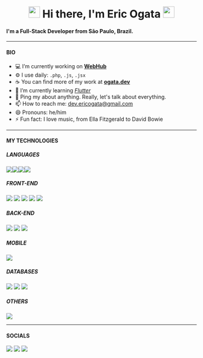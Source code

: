 <h1 align="center">
    <img src="https://raw.githubusercontent.com/sidbelbase/sidbelbase/master/wave.gif" width="30px">
    Hi there, I'm Eric Ogata
    <img src="https://raw.githubusercontent.com/sidbelbase/sidbelbase/master/wave.gif" width="30px">
</h1>

#### I'm a Full-Stack Developer from São Paulo, Brazil.
***
#### **BIO**
- :computer: I’m currently working on **[WebHub](https://www.webhub.com.br/)**
- :gear: I use daily: `.php`, `.js`, `.jsx`
- :coffee: You can find more of my work at **[ogata.dev](https://ogata.dev)**
- 🌱 I’m currently learning *[Flutter](https://flutter.dev/)*
- 💬 Ping my about anything. Really, let's talk about everything.
- 📫 How to reach me: <a href="mailto:dev.ericogata@gmail.com">dev.ericogata@gmail.com</a>  
- 😄 Pronouns: he/him
- ⚡ Fun fact: I love music, from Ella Fitzgerald to David Bowie
***
#### **MY TECHNOLOGIES**
##### **LANGUAGES**
<div style="display:flex; flex-wrap: wrap; align-items: flex-start;">
    <img src="https://img.shields.io/badge/-JavaScript-F7DF1E?logo=javascript&logoColor=white&style=for-the-badge">
    <img src="https://img.shields.io/badge/-TypeScript-3178C6?logo=typescript&logoColor=white&style=for-the-badge">
    <img src="https://img.shields.io/badge/-PHP-777bb4?logo=php&logoColor=white&style=for-the-badge">
    <img src="https://img.shields.io/badge/-Dart-0175C2?logo=dart&logoColor=white&style=for-the-badge">
</div>

##### **FRONT-END**
<img src="https://img.shields.io/badge/-ReactJs-61DAFB?logo=react&logoColor=white&style=for-the-badge">
<img src="https://img.shields.io/badge/-Next.js-000000?logo=next.js&logoColor=white&style=for-the-badge">
<img src="https://img.shields.io/badge/-HTML5-E34F26?logo=html5&logoColor=white&style=for-the-badge">
<img src="https://img.shields.io/badge/-CSS3-1572B6?logo=css3&logoColor=white&style=for-the-badge">
<img src="https://img.shields.io/badge/-styled%20components-DB7093?logo=styled-components&logoColor=white&style=for-the-badge">


##### **BACK-END**
<img src="https://img.shields.io/badge/-Laravel-FF2D20?logo=laravel&logoColor=white&style=for-the-badge">
<img src="https://img.shields.io/badge/-Node.js-339933?logo=node.js&logoColor=white&style=for-the-badge">
<img src="https://img.shields.io/badge/-Express-000000?logo=express&logoColor=white&style=for-the-badge">

##### **MOBILE**
<img src="https://img.shields.io/badge/-Flutter-02569B?logo=flutter&logoColor=white&style=for-the-badge">

##### **DATABASES**
<img src="https://img.shields.io/badge/-MySQL-4479A1?logo=mysql&logoColor=white&style=for-the-badge">
<img src="https://img.shields.io/badge/-PostgreSQL-4169E1?logo=postgresql&logoColor=white&style=for-the-badge">
<img src="https://img.shields.io/badge/-MongoDB-47A248?logo=mongodb&logoColor=white&style=for-the-badge">

##### **OTHERS**
<img src="https://img.shields.io/badge/-Docker-2496ED?logo=docker&logoColor=white&style=for-the-badge">

***
#### **SOCIALS**
<a href="https://twitter.com/EricMOgata"><img src="https://img.shields.io/badge/-Twitter-1DA1F2?logo=twitter&logoColor=white&style=for-the-badge"></a>
<a href="https://github.com/EricOgata"><img src="https://img.shields.io/badge/-GitHub-181717?logo=github&logoColor=white&style=for-the-badge"></a>
<a href="https://ogata.dev"><img src="https://img.shields.io/badge/-MY%20PORTIFOLIO-000000?style=for-the-badge"></a>

